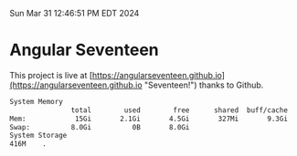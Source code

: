 Sun Mar 31 12:46:51 PM EDT 2024

# Angular Seventeen


This project is live at [https://angularseventeen.github.io](https://angularseventeen.github.io "Seventeen!") thanks to Github.

```bash
System Memory
               total        used        free      shared  buff/cache   available
Mem:            15Gi       2.1Gi       4.5Gi       327Mi       9.3Gi        13Gi
Swap:          8.0Gi          0B       8.0Gi
System Storage
416M	.
